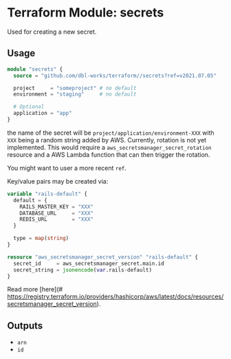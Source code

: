 # Terraform Module: secrets

Used for creating a new secret.


## Usage

```terraform
module "secrets" {
  source = "github.com/dbl-works/terraform//secrets?ref=v2021.07.05"

  project     = "someproject" # no default
  environment = "staging"     # no default

  # Optional
  application = "app"
}
```

the name of the secret will be `project/application/environment-XXX` with `XXX` being a random string added by AWS.
Currently, rotation is not yet implemented. This would require a `aws_secretsmanager_secret_rotation` resource and a AWS Lambda function that can then trigger the rotation.

You might want to user a more recent `ref`.

Key/value pairs may be created via:

```terraform
variable "rails-default" {
  default = {
    RAILS_MASTER_KEY = "XXX"
    DATABASE_URL     = "XXX"
    REDIS_URL        = "XXX"
  }

  type = map(string)
}

resource "aws_secretsmanager_secret_version" "rails-default" {
  secret_id     = aws_secretsmanager_secret.main.id
  secret_string = jsonencode(var.rails-default)
}
```

Read more [here](# https://registry.terraform.io/providers/hashicorp/aws/latest/docs/resources/secretsmanager_secret_version).


## Outputs

- `arn`
- `id`
